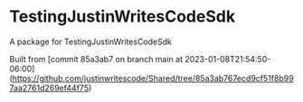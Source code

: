# TestingJustinWritesCodeSdk
A package for TestingJustinWritesCodeSdk
      
Built from [commit 85a3ab7 on branch main at 2023-01-08T21:54:50-06:00]
(https://github.com/justinwritescode/Shared/tree/85a3ab767ecd9cf51f8b997aa2761d269ef44f75)
